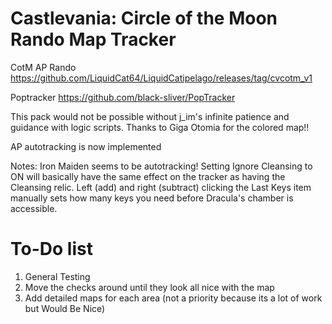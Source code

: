 # Castlevania: Circle of the Moon Rando Map Tracker

CotM AP Rando
https://github.com/LiquidCat64/LiquidCatipelago/releases/tag/cvcotm_v1

Poptracker 
https://github.com/black-sliver/PopTracker

This pack would not be possible without j_im's infinite patience and guidance with logic scripts.
Thanks to Giga Otomia for the colored map!!

AP autotracking is now implemented

Notes:
Iron Maiden seems to be autotracking!
Setting Ignore Cleansing to ON will basically have the same effect on the tracker as having the Cleansing relic.
Left (add) and right (subtract) clicking the Last Keys item manually sets how many keys you need before Dracula's chamber is accessible.

# To-Do list
1) General Testing
2) Move the checks around until they look all nice with the map
3) Add detailed maps for each area (not a priority because its a lot of work but Would Be Nice) 
